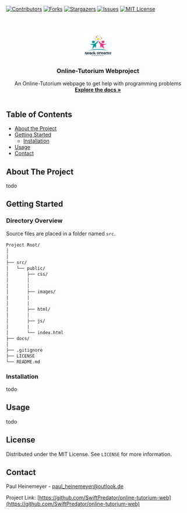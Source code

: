 [![Contributors][contributors-shield]][contributors-url]
[![Forks][forks-shield]][forks-url]
[![Stargazers][stars-shield]][stars-url]
[![Issues][issues-shield]][issues-url]
[![MIT License][license-shield]][license-url]



<!-- PROJECT LOGO -->
<br />
<p align="center">
  <a href="https://github.com/SwiftPredator/online-tutorium-web/">
    <img src="src/public/images/logo.jpg" alt="Logo" width="80" height="80">
  </a>

  <h3 align="center">Online-Tutorium Webproject</h3>

  <p align="center">
    An Online-Tutorium webpage to get help with programming problems
    <br />
    <a href="https://github.com/SwiftPredator/online-tutorium-web"><strong>Explore the docs »</strong></a>
    <br />
    <br />
  </p>
</p>



<!-- TABLE OF CONTENTS -->
## Table of Contents

* [About the Project](#about-the-project)
* [Getting Started](#getting-started)
  * [Installation](#installation)
* [Usage](#usage)
* [Contact](#contact)



<!-- ABOUT THE PROJECT -->
## About The Project

todo


<!-- GETTING STARTED -->
## Getting Started

### Directory Overview

Source files are placed in a folder named `src`. 

```
Project Root/
│
│
├── src/
│   └── public/
│       ├── css/
│       │   
│       │
│       ├── images/
|       |
│       |
│       ├── html/
│       │
│       ├── js/
│       |
│       └── index.html
├── docs/
│
├── .gitignore
├── LICENSE
└── README.md
```




### Installation

todo



<!-- USAGE EXAMPLES -->
## Usage

todo

<!-- LICENSE -->
## License

Distributed under the MIT License. See `LICENSE` for more information.



<!-- CONTACT -->
## Contact

Paul Heinemeyer - paul_heinemeyer@outlook.de

Project Link: [https://github.com/SwiftPredator/online-tutorium-web](https://github.com/SwiftPredator/online-tutorium-web)



<!-- MARKDOWN LINKS & IMAGES -->
<!-- https://www.markdownguide.org/basic-syntax/#reference-style-links -->
[contributors-shield]: https://img.shields.io/github/contributors/SwiftPredator/online-tutorium-web.svg?style=flat-square
[contributors-url]: https://github.com/SwiftPredator/online-tutorium-web/graphs/contributors
[forks-shield]: https://img.shields.io/github/forks/SwiftPredator/online-tutorium-web.svg?style=flat-square
[forks-url]: https://github.com/SwiftPredator/online-tutorium-web/network/members
[stars-shield]: https://img.shields.io/github/stars/SwiftPredator/online-tutorium-web.svg?style=flat-square
[stars-url]: https://github.com/SwiftPredator/online-tutorium-web/stargazers
[issues-shield]: https://img.shields.io/github/issues/SwiftPredator/online-tutorium-web.svg?style=flat-square
[issues-url]: https://github.com/SwiftPredator/online-tutorium-web/issues
[license-shield]: https://img.shields.io/github/license/SwiftPredator/online-tutorium-web.svg?style=flat-square
[license-url]: https://github.com/SwiftPredator/online-tutorium-web/blob/master/LICENSE.txt
